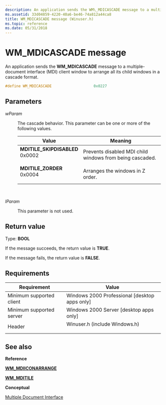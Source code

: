 ```yaml
---
description: An application sends the WM\_MDICASCADE message to a multiple-document interface (MDI) client window to arrange all its child windows in a cascade format.
ms.assetid: 33d04859-4220-40a6-be46-74a812a44ca8
title: WM_MDICASCADE message (Winuser.h)
ms.topic: reference
ms.date: 05/31/2018
---
```


# WM\_MDICASCADE message

An application sends the **WM\_MDICASCADE** message to a multiple-document interface (MDI) client window to arrange all its child windows in a cascade format.


```C++
#define WM_MDICASCADE                   0x0227
```



## Parameters

<dl> <dt>

*wParam* 
</dt> <dd>

The cascade behavior. This parameter can be one or more of the following values.



| Value                                                                                                                                                                                                                                          | Meaning                                                              |
|------------------------------------------------------------------------------------------------------------------------------------------------------------------------------------------------------------------------------------------------|----------------------------------------------------------------------|
| <span id="MDITILE_SKIPDISABLED"></span><span id="mditile_skipdisabled"></span><dl> <dt>**MDITILE\_SKIPDISABLED**</dt> <dt>0x0002</dt> </dl> | Prevents disabled MDI child windows from being cascaded. <br/> |
| <span id="MDITILE_ZORDER"></span><span id="mditile_zorder"></span><dl> <dt>**MDITILE\_ZORDER**</dt> <dt>0x0004</dt> </dl>                   | Arranges the windows in Z order.<br/>                          |



 

</dd> <dt>

*lParam* 
</dt> <dd>

This parameter is not used.

</dd> </dl>

## Return value

Type: **BOOL**

If the message succeeds, the return value is **TRUE**.

If the message fails, the return value is **FALSE**.

## Requirements



| Requirement | Value |
|-------------------------------------|----------------------------------------------------------------------------------------------------------|
| Minimum supported client<br/> | Windows 2000 Professional \[desktop apps only\]<br/>                                               |
| Minimum supported server<br/> | Windows 2000 Server \[desktop apps only\]<br/>                                                     |
| Header<br/>                   | <dl> <dt>Winuser.h (include Windows.h)</dt> </dl> |



## See also

<dl> <dt>

**Reference**
</dt> <dt>

[**WM\_MDIICONARRANGE**](wm-mdiiconarrange.md)
</dt> <dt>

[**WM\_MDITILE**](wm-mditile.md)
</dt> <dt>

**Conceptual**
</dt> <dt>

[Multiple Document Interface](multiple-document-interface.md)
</dt> </dl>

 

 




